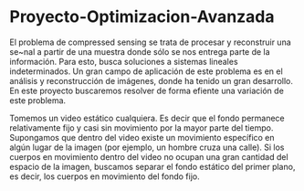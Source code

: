 # Proyecto-Optimizacion-Avanzada

El problema de compressed sensing se trata de procesar y reconstruir una se~nal a partir de una muestra
donde sólo se nos entrega parte de la información. Para esto, busca soluciones a sistemas lineales indeterminados.
Un gran campo de aplicación de este problema es en el análisis y reconstrucción de imágenes, donde
ha tenido un gran desarrollo. En este proyecto buscaremos resolver de forma efiente una variación de este
problema.

Tomemos un video estático cualquiera. Es decir que el fondo permanece relativamente fijo y casi sin
movimiento por la mayor parte del tiempo. Supongamos que dentro del video existe un movimiento específico
en algún lugar de la imagen (por ejemplo, un hombre cruza una calle). Si los cuerpos en movimiento dentro
del video no ocupan una gran cantidad del espacio de la imagen, buscamos separar el fondo estático del
primer plano, es decir, los cuerpos en movimiento del fondo fijo.


